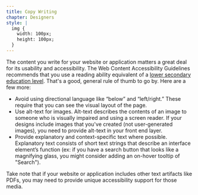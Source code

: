 ```yaml
---
title: Copy Writing
chapter: Designers
style: |
  img {
    width: 100px;
    height: 100px;
  }
---
```

The content you write for your website or application matters a great deal for
its usability and accessibility. The Web Content Accessibility Guidelines
recommends that you use a reading ability equivalent of a [lower secondary
education level](http://www.w3.org/WAI/WCAG20/quickref/#qr-meaning-supplements).
That's a good, general rule of thumb to go by.  Here are a few more:

- Avoid using directional language like “below” and “left/right.” These require
  that you can see the visual layout of the page.
- Use alt-text for images. Alt-text describes the contents of an image to
  someone who is visually impaired and using a screen reader. If your designs
  include images that you've created (not user-generated images), you need to
  provide alt-text in your front end layer.
- Provide explanatory and context-specific text where possible. Explanatory text
  consists of short text strings that describe an interface element’s function
  (ex: if you have a search button that looks like a magnifying glass, you
  might consider adding an on-hover tooltip of "Search").

Take note that if your website or application includes other text artifacts like
PDFs, you may need to provide unique accessibility support for those media.
